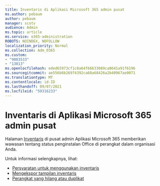 ```yaml
---
title: Inventaris di Aplikasi Microsoft 365 admin pusat
ms.author: pebaum
author: pebaum
manager: scotv
audience: Admin
ms.topic: article
ms.service: o365-administration
ROBOTS: NOINDEX, NOFOLLOW
localization_priority: Normal
ms.collection: Adm_O365
ms.custom:
- "9003533"
- "13813"
ms.openlocfilehash: eded65973cf1c8a64f66633089ca8641a91f6196
ms.sourcegitcommit: ae556b6b26974392ca68a68426a2b40967ae0071
ms.translationtype: MT
ms.contentlocale: id-ID
ms.lasthandoff: 09/07/2021
ms.locfileid: "59316233"
---
```

# <a name="inventory-in-microsoft-365-apps-admin-center"></a>Inventaris di Aplikasi Microsoft 365 admin pusat

Halaman [Inventaris](https://docs.microsoft.com/deployoffice/admincenter/inventory) di pusat admin Aplikasi Microsoft 365 memberikan wawasan tentang status penginstalan Office di perangkat dalam organisasi Anda. 

Untuk informasi selengkapnya, lihat:

- [Persyaratan untuk menggunakan inventaris](https://docs.microsoft.com/deployoffice/admincenter/inventory#requirements-for-using-inventory)
- [Mengekspor tampilan inventaris](https://docs.microsoft.com/deployoffice/admincenter/inventory#export-inventory-views)
- [Perangkat yang hilang atau duplikat](https://docs.microsoft.com/deployoffice/admincenter/inventory#missing-or-duplicate-devices)